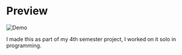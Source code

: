 # Preview

![Demo](https://raw.githubusercontent.com/AlexanderPfeifer/4thSemester-LightsOut---First-Person-Horror-Game/main/LightOutInteracting.gif)

I made this as part of my 4th semester project, I worked on it solo in programming.
